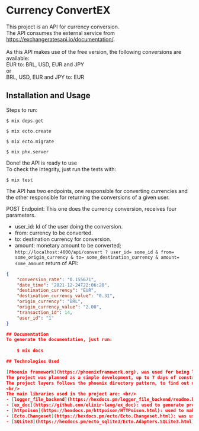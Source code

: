 # Currency ConvertEX

This project is an API for currency conversion. <br/>
The API consumes the external service from https://exchangeratesapi.io/documentation/. <br/>
<br/>
As this API makes use of the free version, the following conversions are available: <br/>
EUR to: BRL, USD, EUR and JPY <br/>
or <br/>
BRL, USD, EUR and JPY to: EUR <br/>

## Installation and Usage

Steps to run:

    $ mix deps.get

    $ mix ecto.create
    
    $ mix ecto.migrate
    
    $ mix phx.server

Done! the API is ready to use <br/>
To check the integrity, just run the tests with: 
   
    $ mix test

The API has two endpoints, one responsible for converting currencies and the other responsible for returning the conversions of a given user.

POST Endpoint: 
This one does the currency conversion, receives four parameters. <br/>
- user_id: Id of the user doing the conversion. 
- from: currency to be converted.
- to: destination currency for conversion. 
- amount: monetary amount to be converted;
`
    http://localhost:4000/api/convert
                             ? user_id= some_id
                             & from= some_origin_currency
                             & to= some_destination_currency
                             & amount= some_amount
`
return of API:
``` json
{
	"conversion_rate": "0.155671",
	"date_time": "2021-12-24T22:06:20",
	"destination_currency": "EUR",
	"destination_currency_value": "0.31",
	"origin_currency": "BRL",
	"origin_currency_value": "2.00",
	"transaction_id": 14,
	"user_id": "1"
}

## Documentation
To generate the documentation, just run:
   
    $ mix docs

## Technologies Used

[Phoenix framework](https://phoenixframework.org), was used for being lightweight, brings the essential libraries for building applications. <br/>
The project was planned as a simple development, up to 7 days of construction, the API was built based on the MVC architecture pattern. <br/>
The project layers follows the phoenix directory pattern, to find out more just access the [structure documentation](https://hexdocs.pm/phoenix/directory_structure.html). <br/>
<br/>
The main libraries used in the project are: <br/>
- [logger_file_backend](https://hexdocs.pm/logger_file_backend/readme.html): used to save error logs to a separate file.
- [ex_doc](https://github.com/elixir-lang/ex_doc): used to generate project documentation.
- [httpoison](https://hexdocs.pm/httpoison/HTTPoison.html): used to make requests with the external API.
- [Ecto.Changeset](https://hexdocs.pm/ecto/Ecto.Changeset.html): was used to validate the data to be inserted into the database.
- [SQLite3](https://hexdocs.pm/ecto_sqlite3/Ecto.Adapters.SQLite3.html): Embedded database chosen because it is one of the database standards available with phoenix.
